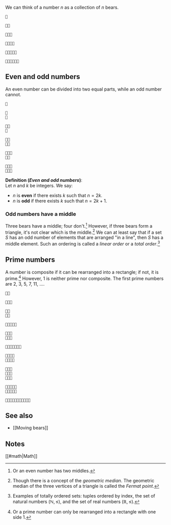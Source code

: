 We can think of a number $n$ as a collection of $n$ bears.

```
🧸

🧸🧸

🧸🧸🧸

🧸🧸🧸🧸

🧸🧸🧸🧸🧸

🧸🧸🧸🧸🧸🧸
```

## Even and odd numbers

An even number can be divided into two equal parts, while an odd number cannot.

```
🧸

🧸
🧸

🧸🧸
🧸

🧸🧸
🧸🧸

🧸🧸🧸
🧸🧸

🧸🧸🧸
🧸🧸🧸
```

**Definition (_Even and odd numbers_)**:
<br>
Let $n$ and $k$ be integers. We say:

* $n$ is **even** if there exists $k$ such that $n = 2k.$
* $n$ is **odd** if there exists $k$ such that $n = 2k + 1.$

### Odd numbers have a middle

Three bears have a middle; four don't.[^1] However, if three bears form a triangle, it's not clear which is the middle.[^2] We can at least say that if a set $S$ has an odd number of elements that are arranged "in a line", then $S$ has a middle element. Such an ordering is called a _linear order_ or a _total order_.[^3]

## Prime numbers

A number is composite if it can be rearranged into a rectangle; if not, it is prime.[^4] However, 1 is neither prime nor composite. The first prime numbers are 2, 3, 5, 7, 11, .... 

```
🧸🧸

🧸🧸🧸

🧸🧸
🧸🧸

🧸🧸🧸🧸🧸

🧸🧸🧸
🧸🧸🧸

🧸🧸🧸🧸🧸🧸🧸

🧸🧸🧸🧸
🧸🧸🧸🧸

🧸🧸🧸
🧸🧸🧸
🧸🧸🧸

🧸🧸🧸🧸🧸
🧸🧸🧸🧸🧸

🧸🧸🧸🧸🧸🧸🧸🧸🧸🧸🧸
```

## See also

* [[Moving bears]]

## Notes

[^1]: Or an even number has two middles.

[^2]: Though there is a concept of the _geometric median_. The geometric median of the three vertices of a triangle is called the _Fermat point_.

[^3]: Examples of totally ordered sets: tuples ordered by index, the set of natural numbers $(\mathbb{N}, \le)$, and the set of real numbers $(\mathbb{R}, \le)$.

[^4]: Or a prime number can only be rearranged into a rectangle with one side 1.

[[#math|Math]]

